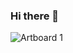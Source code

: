 ### Hi there 👋
![Artboard 1](https://github.com/Sah31m/Sah31m/assets/80918419/621f9f19-71fd-4384-b015-be98bf81515a)

<!--
**Sah31m/Sah31m** is a ✨ _special_ ✨ repository because its `README.md` (this file) appears on your GitHub profile.

Here are some ideas to get you started:

- 🔭 I’m currently working on ...
- 🌱 I’m currently learning ...
- 👯 I’m looking to collaborate on ...
- 🤔 I’m looking for help with ...
- 💬 Ask me about ...
- 📫 How to reach me: ...
- 😄 Pronouns: ...
- ⚡ Fun fact: ...
-->
